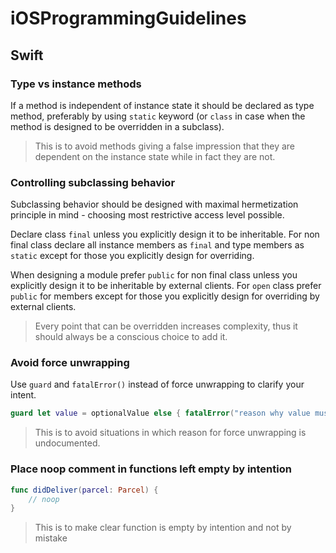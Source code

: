 # iOSProgrammingGuidelines

## Swift

### Type vs instance methods

If a method is independent of instance state it should be declared as type method, preferably by using `static` keyword (or `class` in case when the method is designed to be overridden in a subclass).
> This is to avoid methods giving a false impression that they are dependent on the instance state while in fact they are not.

### Controlling subclassing behavior

Subclassing behavior should be designed with maximal hermetization principle in mind - choosing most restrictive access level possible.

Declare class `final` unless you explicitly design it to be inheritable. For non final class declare all instance members as `final` and type members as `static` except for those you explicitly design for overriding. 

When designing a module prefer `public` for non final class unless you explicitly design it to be inheritable by external clients. For `open` class prefer `public` for members except for those you explicitly design for overriding by external clients.

> Every point that can be overridden increases complexity, thus it should always be a conscious choice to add it.

### Avoid force unwrapping

Use `guard` and `fatalError()` instead of force unwrapping to clarify your intent.

```swift
guard let value = optionalValue else { fatalError("reason why value must be present") }
```

> This is to avoid situations in which reason for force unwrapping is undocumented.

### Place noop comment in functions left empty by intention

```swift
func didDeliver(parcel: Parcel) {
    // noop
}
```
> This is to make clear function is empty by intention and not by mistake
